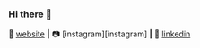 ### Hi there 👋

<!--
**NghiLamPhuc/nghilamphuc** is a ✨ _special_ ✨ repository because its `README.md` (this file) appears on your GitHub profile.

Here are some ideas to get you started:

- 🌱 I’m currently learning HTML, CSS, Javascript
- 🤔 I’m looking for help with web design
- 💬 Ask me about natural language processing
- 📫 How to reach me: ...
- 😄 Pronouns: he/him
- ⚡ Fun fact: I'm a shy person
-->

🏡 [website][website] **|** 
📷 [instagram][instagram] **|** 
👔 [linkedin][linkedin]

[banner]: https://raw.githubusercontent.com/NghiLamPhuc/nghilamphuc/main/banner.jpg
[website]: https://nghilam.w3spaces.com/
[linkedin]: https://www.linkedin.com/in/ph%C3%BAc-nghi-4b51b3192/
